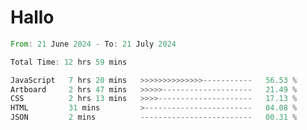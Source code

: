 # Hallo
<!--START_SECTION:waka-->

```rust
From: 21 June 2024 - To: 21 July 2024

Total Time: 12 hrs 59 mins

JavaScript   7 hrs 20 mins   >>>>>>>>>>>>>>-----------   56.53 %
Artboard     2 hrs 47 mins   >>>>>--------------------   21.49 %
CSS          2 hrs 13 mins   >>>>---------------------   17.13 %
HTML         31 mins         >------------------------   04.08 %
JSON         2 mins          -------------------------   00.31 %
```

<!--END_SECTION:waka-->
